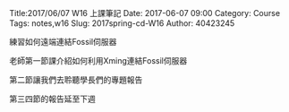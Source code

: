Title:2017/06/07 W16 上課筆記
Date: 2017-06-07 09:00
Category: Course
Tags: notes,w16
Slug: 2017spring-cd-W16
Author: 40423245

練習如何遠端連結Fossil伺服器

<!-- PELICAN_END_SUMMARY -->
 
老師第一節課介紹如何利用Xming連結Fossil伺服器

第二節讓我們去聆聽學長們的專題報告

第三四節的報告延至下週